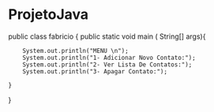 # ProjetoJava

public class fabricio {
    public static void main ( String[] args){

        System.out.println("MENU \n");
        System.out.println("1- Adicionar Novo Contato:");
        System.out.println("2- Ver Lista De Contatos:");
        System.out.println("3- Apagar Contato:");

    }
}
